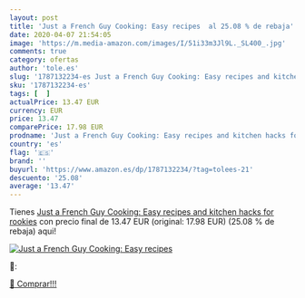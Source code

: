 ```yaml
---
layout: post
title: 'Just a French Guy Cooking: Easy recipes  al 25.08 % de rebaja'
date: 2020-04-07 21:54:05
image: 'https://m.media-amazon.com/images/I/51i33m3Jl9L._SL400_.jpg'
comments: true
category: ofertas
author: 'tole.es'
slug: '1787132234-es Just a French Guy Cooking: Easy recipes and kitchen hacks...'
sku: '1787132234-es'
tags: [  ]
actualPrice: 13.47 EUR
currency: EUR
price: 13.47
comparePrice: 17.98 EUR
prodname: 'Just a French Guy Cooking: Easy recipes and kitchen hacks for rookies'
country: 'es'
flag: '🇪🇸'
brand: ''
buyurl: 'https://www.amazon.es/dp/1787132234/?tag=tolees-21'
descuento: '25.08'
average: '13.47'
---
```


Tienes [Just a French Guy Cooking: Easy recipes and kitchen hacks for rookies](https://www.amazon.es/dp/1787132234/?tag=tolees-21) con precio final de  13.47 EUR (original: 17.98 EUR) (25.08 %  de rebaja) aqui!

[![Just a French Guy Cooking: Easy recipes ](https://m.media-amazon.com/images/I/51i33m3Jl9L._SL400_.jpg)](https://www.amazon.es/dp/1787132234/?tag=tolees-21)

🔎:


[🛒 Comprar!!!](https://www.amazon.es/dp/1787132234/?tag=tolees-21)
